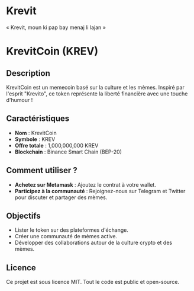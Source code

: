 # Krevit
« Krevit, moun ki pap bay menaj li lajan »
# KrevitCoin (KREV)

## Description
KrevitCoin est un memecoin basé sur la culture et les mèmes. Inspiré par l'esprit "Krevito", ce token représente la liberté financière avec une touche d'humour !

## Caractéristiques
- **Nom** : KrevitCoin
- **Symbole** : KREV
- **Offre totale** : 1,000,000,000 KREV
- **Blockchain** : Binance Smart Chain (BEP-20)

## Comment utiliser ?
- **Achetez sur Metamask** : Ajoutez le contrat à votre wallet.
- **Participez à la communauté** : Rejoignez-nous sur Telegram et Twitter pour discuter et partager des mèmes.

## Objectifs
- Lister le token sur des plateformes d'échange.
- Créer une communauté de mèmes active.
- Développer des collaborations autour de la culture crypto et des mèmes.

## Licence
Ce projet est sous licence MIT. Tout le code est public et open-source.
